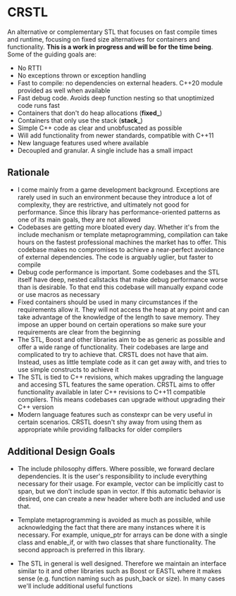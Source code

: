 # CRSTL
An alternative or complementary STL that focuses on fast compile times and runtime, focusing on fixed size alternatives for containers and functionality. **This is a work in progress and will be for the time being**. Some of the guiding goals are:

- No RTTI
- No exceptions thrown or exception handling
- Fast to compile: no dependencies on external headers. C++20 module provided as well when available
- Fast debug code. Avoids deep function nesting so that unoptimized code runs fast
- Containers that don't do heap allocations (**fixed_**)
- Containers that only use the stack (**stack_**)
- Simple C++ code as clear and unobfuscated as possible
- Will add functionality from newer standards, compatible with C++11
- New language features used where available
- Decoupled and granular. A single include has a small impact

## Rationale

- I come mainly from a game development background. Exceptions are rarely used in such an environment because they introduce a lot of complexity, they are restrictive, and ultimately not good for performance. Since this library has performance-oriented patterns as one of its main goals, they are not allowed
- Codebases are getting more bloated every day. Whether it's from the include mechanism or template metaprogramming, compilation can take hours on the fastest professional machines the market has to offer. This codebase makes no compromises to achieve a near-perfect avoidance of external dependencies. The code is arguably uglier, but faster to compile
- Debug code performance is important. Some codebases and the STL itself have deep, nested callstacks that make debug performance worse than is desirable. To that end this codebase will manually expand code or use macros as necessary
- Fixed containers should be used in many circumstances if the requirements allow it. They will not access the heap at any point and can take advantage of the knowledge of the length to save memory. They impose an upper bound on certain operations so make sure your requirements are clear from the beginning
- The STL, Boost and other libraries aim to be as generic as possible and offer a wide range of functionality. Their codebases are large and complicated to try to achieve that. CRSTL does not have that aim. Instead, uses as little template code as it can get away with, and tries to use simple constructs to achieve it
- The STL is tied to C++ revisions, which makes upgrading the language and accesing STL features the same operation. CRSTL aims to offer functionality available in later C++ revisions to C++11 compatible compilers. This means codebases can upgrade without upgrading their C++ version
- Modern language features such as constexpr can be very useful in certain scenarios. CRSTL doesn't shy away from using them as appropriate while providing fallbacks for older compilers

## Additional Design Goals

- The include philosophy differs. Where possible, we forward declare dependencies. It is the user's responsibility to include everything necessary for their usage. For example, vector can be implicitly cast to span, but we don't include span in vector. If this automatic behavior is desired, one can create a new header where both are included and use that.

- Template metaprogramming is avoided as much as possible, while acknowledging the fact that there are many instances where it is necessary. For example, unique_ptr for arrays can be done with a single class and enable_if, or with two classes that share functionality. The second approach is preferred in this library.

- The STL in general is well designed. Therefore we maintain an interface similar to it and other libraries such as Boost or EASTL where it makes sense (e.g. function naming such as push_back or size). In many cases we'll include additional useful functions
